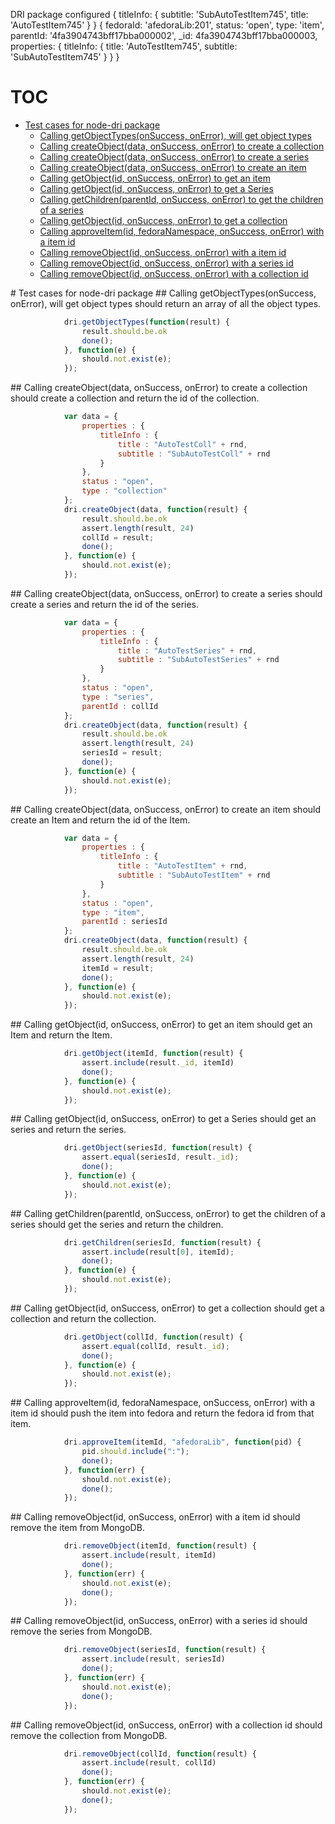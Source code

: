 DRI package configured
{ titleInfo: { subtitle: 'SubAutoTestItem745', title: 'AutoTestItem745' } }
{ fedoraId: 'afedoraLib:201',
  status: 'open',
  type: 'item',
  parentId: '4fa3904743bff17bba000002',
  _id: 4fa3904743bff17bba000003,
  properties: { titleInfo: { title: 'AutoTestItem745', subtitle: 'SubAutoTestItem745' } } }
# TOC
   - [Test cases for node-dri package](#test-cases-for-node-dri-package)
     - [Calling getObjectTypes(onSuccess, onError), will get object types](#test-cases-for-node-dri-package-calling-getobjecttypesonsuccess-onerror-will-get-object-types)
     - [Calling createObject(data, onSuccess, onError) to create a collection](#test-cases-for-node-dri-package-calling-createobjectdata-onsuccess-onerror-to-create-a-collection)
     - [Calling createObject(data, onSuccess, onError) to create a series](#test-cases-for-node-dri-package-calling-createobjectdata-onsuccess-onerror-to-create-a-series)
     - [Calling createObject(data, onSuccess, onError) to create an item](#test-cases-for-node-dri-package-calling-createobjectdata-onsuccess-onerror-to-create-an-item)
     - [Calling getObject(id, onSuccess, onError) to get an item](#test-cases-for-node-dri-package-calling-getobjectid-onsuccess-onerror-to-get-an-item)
     - [Calling getObject(id, onSuccess, onError) to get a Series](#test-cases-for-node-dri-package-calling-getobjectid-onsuccess-onerror-to-get-a-series)
     - [Calling getChildren(parentId, onSuccess, onError) to get the children of a series](#test-cases-for-node-dri-package-calling-getchildrenparentid-onsuccess-onerror-to-get-the-children-of-a-series)
     - [Calling getObject(id, onSuccess, onError) to get a collection](#test-cases-for-node-dri-package-calling-getobjectid-onsuccess-onerror-to-get-a-collection)
     - [Calling approveItem(id, fedoraNamespace, onSuccess, onError) with a item id](#test-cases-for-node-dri-package-calling-approveitemid-fedoranamespace-onsuccess-onerror-with-a-item-id)
     - [Calling removeObject(id, onSuccess, onError) with a item id](#test-cases-for-node-dri-package-calling-removeobjectid-onsuccess-onerror-with-a-item-id)
     - [Calling removeObject(id, onSuccess, onError) with a series id](#test-cases-for-node-dri-package-calling-removeobjectid-onsuccess-onerror-with-a-series-id)
     - [Calling removeObject(id, onSuccess, onError) with a collection id](#test-cases-for-node-dri-package-calling-removeobjectid-onsuccess-onerror-with-a-collection-id)
<a name="" />
 
<a name="test-cases-for-node-dri-package" />
# Test cases for node-dri package
<a name="test-cases-for-node-dri-package-calling-getobjecttypesonsuccess-onerror-will-get-object-types" />
## Calling getObjectTypes(onSuccess, onError), will get object types
should return an array of all the object types.

```js
			dri.getObjectTypes(function(result) {
				result.should.be.ok
				done();
			}, function(e) {
				should.not.exist(e);
			});
```

<a name="test-cases-for-node-dri-package-calling-createobjectdata-onsuccess-onerror-to-create-a-collection" />
## Calling createObject(data, onSuccess, onError) to create a collection
should create a collection and return the id of the collection.

```js
			var data = {
				properties : {
					titleInfo : {
						title : "AutoTestColl" + rnd,
						subtitle : "SubAutoTestColl" + rnd
					}
				},
				status : "open",
				type : "collection"
			};
			dri.createObject(data, function(result) {
				result.should.be.ok
				assert.length(result, 24)
				collId = result;
				done();
			}, function(e) {
				should.not.exist(e);
			});
```

<a name="test-cases-for-node-dri-package-calling-createobjectdata-onsuccess-onerror-to-create-a-series" />
## Calling createObject(data, onSuccess, onError) to create a series
should create a series and return the id of the series.

```js
			var data = {
				properties : {
					titleInfo : {
						title : "AutoTestSeries" + rnd,
						subtitle : "SubAutoTestSeries" + rnd
					}
				},
				status : "open",
				type : "series",
				parentId : collId
			};
			dri.createObject(data, function(result) {
				result.should.be.ok
				assert.length(result, 24)
				seriesId = result;
				done();
			}, function(e) {
				should.not.exist(e);
			});
```

<a name="test-cases-for-node-dri-package-calling-createobjectdata-onsuccess-onerror-to-create-an-item" />
## Calling createObject(data, onSuccess, onError) to create an item
should create an Item and return the id of the Item.

```js
			var data = {
				properties : {
					titleInfo : {
						title : "AutoTestItem" + rnd,
						subtitle : "SubAutoTestItem" + rnd
					}
				},
				status : "open",
				type : "item",
				parentId : seriesId
			};
			dri.createObject(data, function(result) {
				result.should.be.ok
				assert.length(result, 24)
				itemId = result;
				done();
			}, function(e) {
				should.not.exist(e);
			});
```

<a name="test-cases-for-node-dri-package-calling-getobjectid-onsuccess-onerror-to-get-an-item" />
## Calling getObject(id, onSuccess, onError) to get an item
should get an Item and return the Item.

```js
			dri.getObject(itemId, function(result) {
				assert.include(result._id, itemId)
				done();
			}, function(e) {
				should.not.exist(e);
			});
```

<a name="test-cases-for-node-dri-package-calling-getobjectid-onsuccess-onerror-to-get-a-series" />
## Calling getObject(id, onSuccess, onError) to get a Series
should get an series and return the series.

```js
			dri.getObject(seriesId, function(result) {
				assert.equal(seriesId, result._id);
				done();
			}, function(e) {
				should.not.exist(e);
			});
```

<a name="test-cases-for-node-dri-package-calling-getchildrenparentid-onsuccess-onerror-to-get-the-children-of-a-series" />
## Calling getChildren(parentId, onSuccess, onError) to get the children of a series
should get the series and return the children.

```js
			dri.getChildren(seriesId, function(result) {
				assert.include(result[0], itemId);
				done();
			}, function(e) {
				should.not.exist(e);
			});
```

<a name="test-cases-for-node-dri-package-calling-getobjectid-onsuccess-onerror-to-get-a-collection" />
## Calling getObject(id, onSuccess, onError) to get a collection
should get a collection and return the collection.

```js
			dri.getObject(collId, function(result) {
				assert.equal(collId, result._id);
				done();
			}, function(e) {
				should.not.exist(e);
			});
```

<a name="test-cases-for-node-dri-package-calling-approveitemid-fedoranamespace-onsuccess-onerror-with-a-item-id" />
## Calling approveItem(id, fedoraNamespace, onSuccess, onError) with a item id
should push the item into fedora and return the fedora id from that item.

```js
			dri.approveItem(itemId, "afedoraLib", function(pid) {
				pid.should.include(":");
				done();
			}, function(err) {
				should.not.exist(e);
				done();
			});
```

<a name="test-cases-for-node-dri-package-calling-removeobjectid-onsuccess-onerror-with-a-item-id" />
## Calling removeObject(id, onSuccess, onError) with a item id
should remove the item from MongoDB.

```js
			dri.removeObject(itemId, function(result) {
				assert.include(result, itemId)
				done();
			}, function(err) {
				should.not.exist(e);
				done();
			});
```

<a name="test-cases-for-node-dri-package-calling-removeobjectid-onsuccess-onerror-with-a-series-id" />
## Calling removeObject(id, onSuccess, onError) with a series id
should remove the series from MongoDB.

```js
			dri.removeObject(seriesId, function(result) {
				assert.include(result, seriesId)
				done();
			}, function(err) {
				should.not.exist(e);
				done();
			});
```

<a name="test-cases-for-node-dri-package-calling-removeobjectid-onsuccess-onerror-with-a-collection-id" />
## Calling removeObject(id, onSuccess, onError) with a collection id
should remove the collection from MongoDB.

```js
			dri.removeObject(collId, function(result) {
				assert.include(result, collId)
				done();
			}, function(err) {
				should.not.exist(e);
				done();
			});
```

